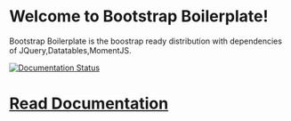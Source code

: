 # Welcome to Bootstrap Boilerplate!

Bootstrap Boilerplate is the boostrap ready distribution with dependencies of JQuery,Datatables,MomentJS.

[![Documentation Status](https://readthedocs.org/projects/sumit-bootstrap-boilerplate/badge/?version=latest)](https://sumit-bootstrap-boilerplate.readthedocs.io/en/latest/?badge=latest)

# [Read Documentation](https://sumit-bootstrap-boilerplate.readthedocs.io/en/latest/#welcome-to-bootstrap-boilerplate)
